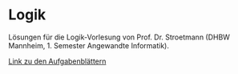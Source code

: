 # Logik

Lösungen für die Logik-Vorlesung von Prof. Dr. Stroetmann (DHBW Mannheim, 1. Semester Angewandte Informatik).

[Link zu den Aufgabenblättern](https://github.com/karlstroetmann/Logik/tree/master/Aufgaben)